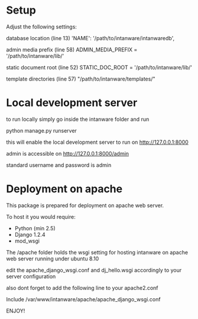 # Setup
Adjust the following settings:

database location (line 13)
  'NAME': '/path/to/intanware/intanwaredb',

admin media prefix (line 58)
  ADMIN_MEDIA_PREFIX = '/path/to/intanware/lib/'

static document root (line 52)
  STATIC_DOC_ROOT = '/path/to/intanware/lib/'

template directories (line 57)
  "/path/to/intanware/templates/"

# Local development server

to run locally simply go inside the intanware folder and run 
  
  python manage.py runserver

this will enable the local development server to run on http://127.0.0.1:8000

admin is accessible on http://127.0.0.1:8000/admin

standard username and password is admin

# Deployment on apache

This package is prepared for deployment on apache web server.

To host it you would require:
- Python (min 2.5)
- Django 1.2.4
- mod_wsgi

The /apache folder holds the wsgi setting for hosting intanware on apache web server running under ubuntu 8.10

edit the apache_django_wsgi.conf and dj_hello.wsgi accordingly to your server configuration

also dont forget to add the following line to your apache2.conf

  Include /var/www/intanware/apache/apache_django_wsgi.conf


ENJOY!


